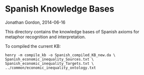 # Spanish Knowledge Bases
Jonathan Gordon, 2014-06-16

This directory contains the knowledge bases of Spanish axioms for
metaphor recognition and interpretation.

To compiled the current KB:

    henry -m compile_kb -o Spanish_compiled_KB_new.da \
    Spanish_economic_inequality_Sources.txt \
    Spanish_economic_inequality_Targets.txt \
    ../common/economic_inequality_ontology.txt
